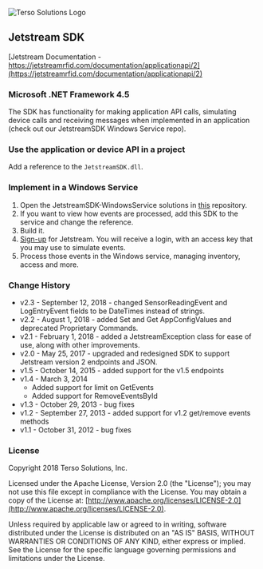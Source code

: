 ![Terso Solutions Logo](https://cdn.tersosolutions.com/github/TersoHorizontal_BlackGreen.png "Terso Solutions, Inc.")

## Jetstream SDK
[Jetstream Documentation - https://jetstreamrfid.com/documentation/applicationapi/2](https://jetstreamrfid.com/documentation/applicationapi/2)
 
### Microsoft .NET Framework 4.5
The SDK has functionality for making application API calls, simulating device calls and receiving messages when implemented in an application (check out our JetstreamSDK Windows Service repo).

### Use the application or device API in a project
Add a reference to the `JetstreamSDK.dll`.

### Implement in a Windows Service
1. Open the JetstreamSDK-WindowsService solutions in [this](https://github.com/tersosolutions/JetstreamSDK-WindowsService) repository.
2. If you want to view how events are processed, add this SDK to the service and change the reference.
3. Build it.
4. [Sign-up](https://www.jetstreamrfid.com/login/signup) for Jetstream. You will receive a login, with an access key that you may use to simulate events.
5. Process those events in the Windows service, managing inventory, access and more.

### Change History
* v2.3 - September 12, 2018 - changed SensorReadingEvent and LogEntryEvent fields to be DateTimes instead of strings.
* v2.2 - August 1, 2018 - added Set and Get AppConfigValues and deprecated Proprietary Commands.
* v2.1 - February 1, 2018 - added a JetstreamException class for ease of use, along with other improvements.
* v2.0 - May 25, 2017 - upgraded and redesigned SDK to support Jetstream version 2 endpoints and JSON.
* v1.5 - October 14, 2015 - added support for the v1.5 endpoints
* v1.4 - March 3, 2014
  * Added support for limit on GetEvents
  * Added support for RemoveEventsById
* v1.3 - October 29, 2013 - bug fixes
* v1.2 - September 27, 2013 - added support for v1.2 get/remove events methods
* v1.1 - October 31, 2012 - bug fixes

### License
Copyright 2018 Terso Solutions, Inc.

Licensed under the Apache License, Version 2.0 (the "License"); you may not use this file except in compliance with the License. You may obtain a copy of the License at:
[http://www.apache.org/licenses/LICENSE-2.0](http://www.apache.org/licenses/LICENSE-2.0).

Unless required by applicable law or agreed to in writing, software distributed under the License is distributed on an "AS IS" BASIS, WITHOUT WARRANTIES OR CONDITIONS OF ANY KIND, either express or implied. See the License for the specific language governing permissions and limitations under the License.
